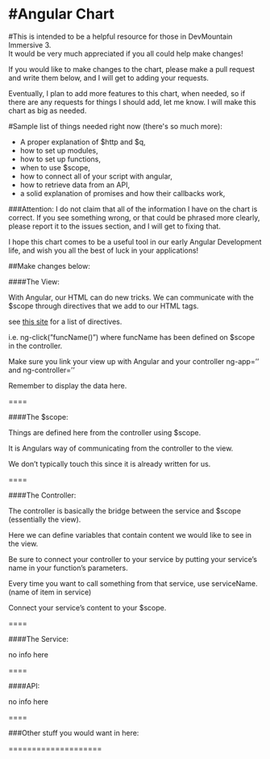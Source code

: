 #Angular Chart
=====

#This is intended to be a helpful resource for those in DevMountain Immersive 3.  
It would be very much appreciated if you all could help make changes! 

If you would like to make changes to the chart, please make a pull request and write them below, and I will get to adding your requests.

Eventually, I plan to add more features to this chart, when needed, so if there are any requests for things I should add, let me know.  I will make this chart as big as needed.


#Sample list of things needed right now (there's so much more):
* A proper explanation of $http and $q,
* how to set up modules,
* how to set up functions,
* when to use $scope,
* how to connect all of your script with angular,
* how to retrieve data from an API,
* a solid explanation of promises and how their callbacks work,




###Attention: 
I do not claim that all of the information I have on the chart is correct.  If you see something wrong, or that could be phrased more clearly, please report it to the issues section, and I will get to fixing that.  


I hope this chart comes to be a useful tool in our early Angular Development life, and wish you all the best of luck in your applications!






##Make changes below:


####The View:

With Angular, our HTML can do new tricks.  We can communicate with the $scope through
directives that we add to our HTML tags.

see [this site](goo.gl/k7lGdt) for a list of directives.

i.e. ng-click(”funcName()”)
where funcName has been defined on $scope in 
the controller.

Make sure you link your view up with Angular and your controller
ng-app=’’ and ng-controller=’’

Remember to display the data here.

====




####The $scope:

Things are defined here from the controller using $scope.

It is Angulars way of
communicating from the
controller to the view.

We don’t typically touch this since it is already written for us.

====



####The Controller:

The controller is basically 
the bridge 
between the service and $scope (essentially the view).

Here we can define variables that contain content we would like to see in the view.


Be sure to connect your
controller to your service by putting your service’s name in your function’s parameters.

Every time you want to call something from that service, use serviceName.(name of item in service)

Connect your service’s content to your $scope.

====




####The Service:

no info here

====



####API:

no info here

====





###Other stuff you would want in here:












====================